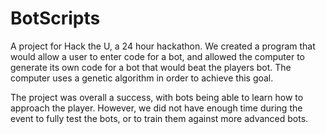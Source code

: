 # BotScripts
A project for Hack the U, a 24 hour hackathon. We created a program that would allow a user to enter code for a bot,
and allowed the computer to generate its own code for a bot that would beat the players bot. The computer uses a genetic
algorithm in order to achieve this goal.

The project was overall a success, with bots being able to learn how to approach the player. However, we did not have
enough time during the event to fully test the bots, or to train them against more advanced bots.
